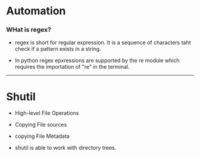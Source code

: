 # Automation

### WHat is regex?

- regex is short for regular expression. It is a sequence of characters taht check if a pattern exists in a string.

- In python regex epxressions are supported by the re module which requires the importation of "re" in the terminal.

___

# Shutil

- High-level File Operations

* Copying File sources

* copying File Metadata

- shutil is able to work with directory trees.

